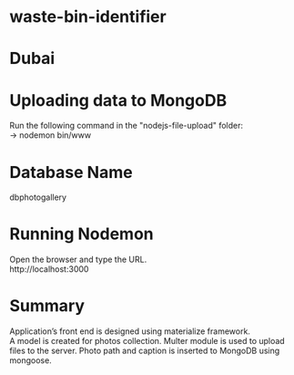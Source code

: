 # waste-bin-identifier  
# Dubai
# Uploading data to MongoDB  

Run the following command in the "nodejs-file-upload" folder:  
-> nodemon bin/www

# Database Name
dbphotogallery

# Running Nodemon  
Open the browser and type the URL.  
http://localhost:3000  

# Summary  
Application’s front end is designed using materialize framework.  
A model is created for photos collection. Multer module is used to upload files to the server. 
Photo path and caption is inserted to MongoDB using mongoose.  
